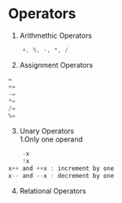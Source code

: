 # Operators

1. Arithmethic Operators
```java
    +, %, -, *, /
```
   
2. Assignment Operators
```java
=
+=
-=
*=
/=
%=
```
3. Unary Operators<br>
   1.Only one operand
```js
    -x
    !x
x++ and ++x : increment by one
x-- and --x : decrement by one
```
4. Relational Operators